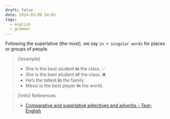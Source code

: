 ```yaml
---
draft: false
date: 2024-03-08 14:05
tags:
  - english
  - grammar
---
```


Following the superlative (the most), we say `in + singular words` for places or groups of people.

>[!example]
>- She is the best student **in** the class. ✅
>- She is the best student ~~of~~ the class. ❌
>- He’s the tallest **in** the family.
>- Messi is the best player **in** the world. 

> [!info] References
> - [Comparative and superlative adjectives and adverbs - Test-English](https://test-english.com/grammar-points/b1/comparative-superlative-adjectives-adverbs/)
